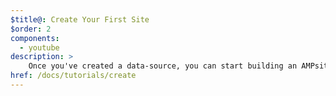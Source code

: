 ```yaml
---
$title@: Create Your First Site
$order: 2
components:
  - youtube
description: >
    Once you've created a data-source, you can start building an AMPsite by drag&droping components in pages. This tutorial will show you how use lists, details, ads, menu, youtube and twitter components to create a page in a few minutes.
href: /docs/tutorials/create
---
```

<amp-youtube data-videoid="aj-j68fsqtE" layout="responsive" width="480" height="270"></amp-youtube>
